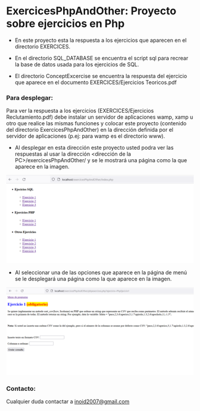 # ExercicesPhpAndOther: Proyecto sobre ejercicios en Php

* En este proyecto esta la respuesta a los ejercicios que aparecen en el directorio EXERCICES.

* En el directorio SQL_DATABASE se encuentra el script sql para recrear la base de datos usada para los ejercicios de SQL.

* El directorio ConceptExcercise se encuentra la respuesta del ejercicio que aparece en el documento EXERCICES/Ejercicios Teoricos.pdf

### Para desplegar:
Para ver la respuesta a los ejercicios (EXERCICES/Ejercicios Reclutamiento.pdf) debe instalar un servidor de aplicaciones
wamp, xamp u otro que realice las mismas funciones y colocar este proyecto (contenido del directorio ExercicesPhpAndOther) en la dirección definida por el servidor de aplicaciones (p.ej: para wamp es el directorio www).

* Al desplegar en esta dirección este proyecto usted podra ver las respuestas al usar la dirección <dirección de la PC>/exercicesPhpAndOther/ y se le mostrará una página como la que aparece en la imagen.
  
 ![screen](/image/Inicio.png)

* Al seleccionar una de las opciones que aparece en la página de menú se le desplegará una página como la que aparece en la imagen.

 ![screen](/image/opcion.png)

### Contacto:
Cualquier duda contactar a inoid2007@gmail.com